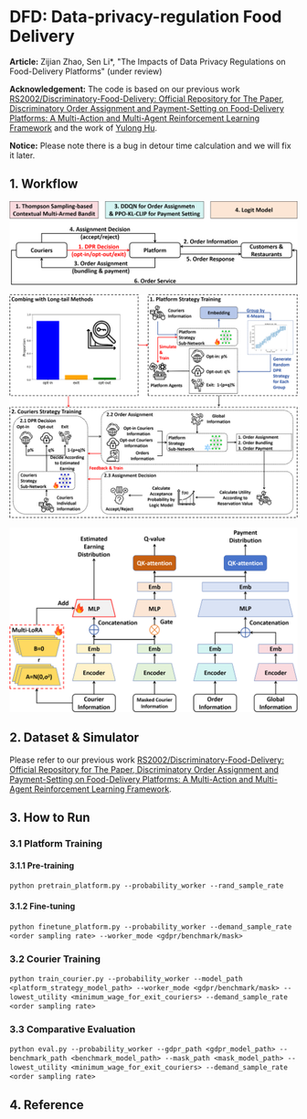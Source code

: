 # DFD: Data-privacy-regulation Food Delivery

**Article:** Zijian Zhao, Sen Li\*, "The Impacts of Data Privacy Regulations on Food-Delivery Platforms" (under review)

**Acknowledgement:** The code is based on our previous work [RS2002/Discriminatory-Food-Delivery: Official Repository for The Paper, Discriminatory Order Assignment and Payment-Setting on Food-Delivery Platforms: A Multi-Action and Multi-Agent Reinforcement Learning Framework](https://github.com/RS2002/Discriminatory-Food-Delivery) and the work of [‪Yulong Hu‬](https://scholar.google.com/citations?user=IfVrhp0AAAAJ&hl=zh-CN&oi=ao).

**Notice:** Please note there is a bug in detour time calculation and we will fix it later.

## 1. Workflow

![](./img/workflow.png)

![](./img/main.png)

![](./img/network.png)

## 2. Dataset & Simulator

Please refer to our previous work [RS2002/Discriminatory-Food-Delivery: Official Repository for The Paper, Discriminatory Order Assignment and Payment-Setting on Food-Delivery Platforms: A Multi-Action and Multi-Agent Reinforcement Learning Framework](https://github.com/RS2002/Discriminatory-Food-Delivery).

## 3. How to Run

### 3.1 Platform Training

#### 3.1.1 Pre-training

```shell
python pretrain_platform.py --probability_worker --rand_sample_rate
```

#### 3.1.2 Fine-tuning

```shell
python finetune_platform.py --probability_worker --demand_sample_rate <order sampling rate> --worker_mode <gdpr/benchmark/mask>
```

### 3.2 Courier Training

```shell
python train_courier.py --probability_worker --model_path <platform_strategy_model_path> --worker_mode <gdpr/benchmark/mask> --lowest_utility <minimum_wage_for_exit_couriers> --demand_sample_rate <order sampling rate>
```

### 3.3 Comparative Evaluation

```shell
python eval.py --probability_worker --gdpr_path <gdpr_model_path> --benchmark_path <benchmark_model_path> --mask_path <mask_model_path> --lowest_utility <minimum_wage_for_exit_couriers> --demand_sample_rate <order sampling rate>
```

## 4. Reference

```

```

